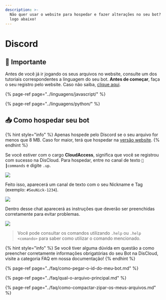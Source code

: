 ```yaml
---
description: >-
  Não quer usar o website para hospedar e fazer alterações no seu bot? Confira
  logo abaixo!
---
```


# Discord

## 📜 Importante

Antes de você já ir jogando os seus arquivos no website, consulte um dos tutoriais correspondentes a linguagem do seu bot. **Antes de começar**, faça o seu registro pelo website. Caso não saiba, [clique aqui](website.md).

{% page-ref page="../linguagens/javascript/" %}

{% page-ref page="../linguagens/python/" %}

## 📥 Como hospedar seu bot

{% hint style="info" %}
Apenas hospede pelo Discord se o seu arquivo for menos que 8 MB. Caso for maior, terá que hospedar na [versão website](website.md).
{% endhint %}

Se você estiver com o cargo **CloudAccess**, significa que você se registrou com sucesso na DisCloud. Para hospedar, entre no canal de texto `🔌┃commands` e digite `.up`.

![ ](../../.gitbook/assets/image%20%2833%29.png)

Feito isso, aparecerá um canal de texto com o seu Nickname e Tag \(exemplo: `#SeuNick-1234`\). 

![](../../.gitbook/assets/image%20%285%29.png)

Dentro desse chat aparecerá as instruções que deverão ser preenchidas corretamente para evitar problemas. 

![](../../.gitbook/assets/image%20%2838%29.png)

> Você pode consultar os comandos utilizando `.help` ou `.help <comando>` para saber como utilizar o comando mencionado.

{% hint style="info" %}
Se você tiver alguma dúvida em questão a como preencher corretamente informações obrigatórias do seu Bot na DisCloud, visite a categoria FAQ em nossa documentação!
{% endhint %}

{% page-ref page="../faq/como-pegar-o-id-do-meu-bot.md" %}

{% page-ref page="../faq/qual-o-arquivo-principal.md" %}

{% page-ref page="../faq/como-compactar-zipar-os-meus-arquivos.md" %}

